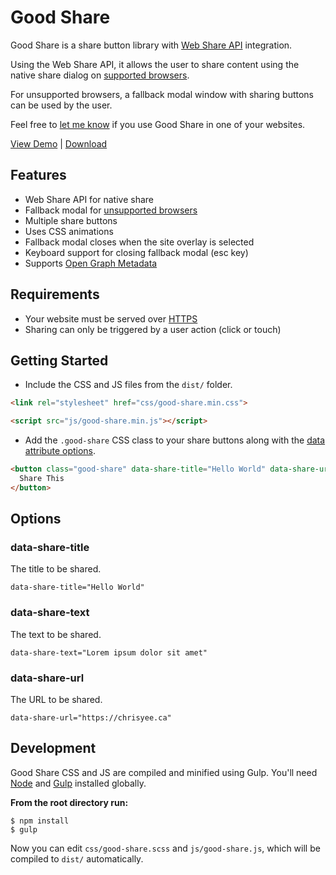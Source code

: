 # Good Share

Good Share is a share button library with [Web Share API](https://css-tricks.com/how-to-use-the-web-share-api/) integration.

Using the Web Share API, it allows the user to share content using the native share dialog on [supported browsers](https://caniuse.com/#feat=web-share). 

For unsupported browsers, a fallback modal window with sharing buttons can be used by the user.

Feel free to [let me know](https://twitter.com/cmyee) if you use Good Share in one of your websites.

[View Demo](https://chrisyee.ca/good-share/) | [Download](https://github.com/christophery/good-share/releases/latest)

## Features
- Web Share API for native share
- Fallback modal for [unsupported browsers](https://caniuse.com/#feat=web-share)
- Multiple share buttons
- Uses CSS animations
- Fallback modal closes when the site overlay is selected
- Keyboard support for closing fallback modal (esc key)
- Supports [Open Graph Metadata](https://ogp.me/)

## Requirements
- Your website must be served over [HTTPS](https://www.cloudflare.com/learning/ssl/what-is-https/)
- Sharing can only be triggered by a user action (click or touch)

## Getting Started

- Include the CSS and JS files from the `dist/` folder.

```html
<link rel="stylesheet" href="css/good-share.min.css">
```

```html
<script src="js/good-share.min.js"></script>
```

- Add the `.good-share` CSS class to your share buttons along with the [data attribute options](#options).

```html
<button class="good-share" data-share-title="Hello World" data-share-url="https://chrisyee.ca">
  Share This
</button>
```

## Options

### data-share-title
The title to be shared.

``data-share-title="Hello World"``

### data-share-text
The text to be shared.

``data-share-text="Lorem ipsum dolor sit amet"``

### data-share-url
The URL to be shared.

``data-share-url="https://chrisyee.ca"``


## Development
Good Share CSS and JS are compiled and minified using Gulp. You'll need [Node](https://nodejs.org/en/) and [Gulp](https://gulpjs.com/) installed globally.

**From the root directory run:**

```
$ npm install
$ gulp
```

Now you can edit `css/good-share.scss` and `js/good-share.js`, which will be compiled to `dist/` automatically.
